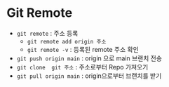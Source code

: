 # Git Remote



* `git remote` : 주소 등록
  * `git remote add origin 주소`
  * `git remote -v` : 등록된 remote 주소 확인 
* `git push origin main` : origin 으로 main 브랜치 전송
*  `git clone  git 주소` : 주소로부터 Repo 가져오기 
* `git pull origin main` : origin으로부터 브랜치를 받기